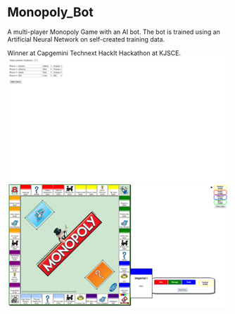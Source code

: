 # Monopoly_Bot
A multi-player Monopoly Game with an AI bot.
The bot is trained using an Artificial Neural Network on self-created training data.

Winner at Capgemini Technext HackIt Hackathon at KJSCE.
![start](images/start_game.png)
![board](images/board.png)
